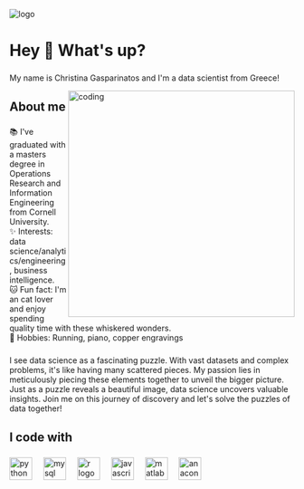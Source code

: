 ![logo](https://github.com/ChristinaGas/ChristinaGas/blob/main/my_github_banner.png)
<h1 align="left">Hey 👋 What's up?</h1>

###

<p align="left">My name is Christina Gasparinatos and I'm a data scientist from Greece!</p>

<img align="right" alt="coding" width="400" src="https://media.licdn.com/dms/image/C4D12AQHLXtKnrSowyg/article-cover_image-shrink_600_2000/0/1615453560799?e=2147483647&v=beta&t=LZCSvjwUgg5tTs2_ELGpivhLcFzbJLVwG5gQHKS-rDA">

###

<h2 align="left">About me</h2>

###

<p align="left">📚 I've graduated with a masters degree in Operations Research and Information Engineering from Cornell University.<br>✨ Interests: data science/analytics/engineering, business intelligence.<br>🐱 Fun fact: I'm an cat lover and enjoy spending quality time with these whiskered wonders.<br>🔅 Hobbies: Running, piano, copper engravings</p>

###

<p align="left">I see data science as a fascinating puzzle. With vast datasets and complex problems, it's like having many scattered pieces. My passion lies in meticulously piecing these elements together to unveil the bigger picture. Just as a puzzle reveals a beautiful image, data science uncovers valuable insights. Join me on this journey of discovery and let's solve the puzzles of data together!</p>

###

<h2 align="left">I code with</h2>

###

<div align="left">
  <img src="https://cdn.jsdelivr.net/gh/devicons/devicon/icons/python/python-original.svg" height="40" alt="python logo"  />
  <img width="12" />
  <img src="https://cdn.jsdelivr.net/gh/devicons/devicon/icons/mysql/mysql-original.svg" height="40" alt="mysql logo"  />
  <img width="12" />
  <img src="https://cdn.jsdelivr.net/gh/devicons/devicon/icons/r/r-original.svg" height="40" alt="r logo"  />
  <img width="12" />
  <img src="https://cdn.jsdelivr.net/gh/devicons/devicon/icons/javascript/javascript-original.svg" height="40" alt="javascript logo"  />
  <img width="12" />
  <img src="https://cdn.jsdelivr.net/gh/devicons/devicon/icons/matlab/matlab-original.svg" height="40" alt="matlab logo"  />
  <img width="12" />
  <img src="https://cdn.jsdelivr.net/gh/devicons/devicon/icons/anaconda/anaconda-original.svg" height="40" alt="anaconda logo"  />
</div>

###
